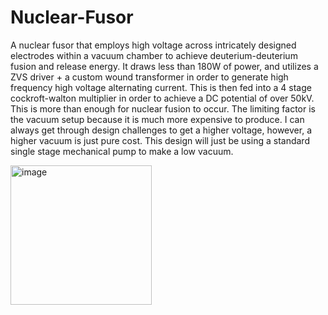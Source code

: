 # Nuclear-Fusor
A nuclear fusor that employs high voltage across intricately designed electrodes within a vacuum chamber to achieve deuterium-deuterium fusion and release energy.
It draws less than 180W of power, and utilizes a ZVS driver + a custom wound transformer in order to generate high frequency high voltage alternating current.
This is then fed into a 4 stage cockroft-walton multiplier in order to achieve a DC potential of over 50kV. This is more than enough for nuclear fusion
to occur. The limiting factor is the vacuum setup because it is much more expensive to produce. I can always get through design challenges to get a higher voltage, however,
a higher vacuum is just pure cost. This design will just be using a standard single stage mechanical pump to make a low vacuum.

<img width="226" height="223" alt="image" src="https://github.com/user-attachments/assets/43980a41-daf6-47a8-913e-931fa42db7d8" />
